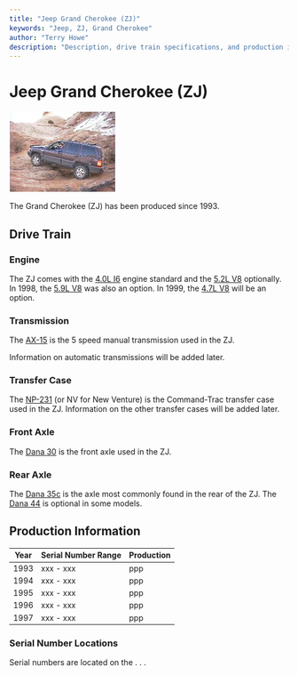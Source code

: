 ```yaml
---
title: "Jeep Grand Cherokee (ZJ)"
keywords: "Jeep, ZJ, Grand Cherokee"
author: "Terry Howe"
description: "Description, drive train specifications, and production information for the Jeep Grand Cherokee ZJ"
---
```

# Jeep Grand Cherokee (ZJ)

[![Tom Zehrbach's ZJ in Moab](../img/tomzj_.jpg)](../img/tomzj.jpg) 

The Grand Cherokee (ZJ) has been produced since 1993. 

## Drive Train

### Engine

The ZJ comes with the [4.0L I6](/engine/factory/amc242.md) engine standard and the [5.2L V8](/engine/factory/d318.md) optionally. In 1998, the [5.9L V8](/engine/factory/d360.md) was also an option. In 1999, the [4.7L V8](/engine/factory/d287.md) will be an option. 

### Transmission

The [AX-15](/transmission/factory/ax15.md) is the 5 speed manual transmission used in the ZJ. 

Information on automatic transmissions will be added later. 

### Transfer Case

The [NP-231](/xfer/factory/np231.md) (or NV for New Venture) is the Command-Trac transfer case used in the ZJ. Information on the other transfer cases will be added later. 

### Front Axle

The [Dana 30](/axle/factory/d30.md) is the front axle used in the ZJ. 

### Rear Axle

The [Dana 35c](/axle/factory/d35c.md) is the axle most commonly found in the rear of the ZJ. The [Dana 44](/axle/factory/d44.md) is optional in some models. 

## Production Information

| Year | Serial Number Range | Production |
|------|---------------------|------------|
| 1993 | xxx - xxx           | ppp        |
| 1994 | xxx - xxx           | ppp        |
| 1995 | xxx - xxx           | ppp        |
| 1996 | xxx - xxx           | ppp        |
| 1997 | xxx - xxx           | ppp        |

### Serial Number Locations

Serial numbers are located on the . . .